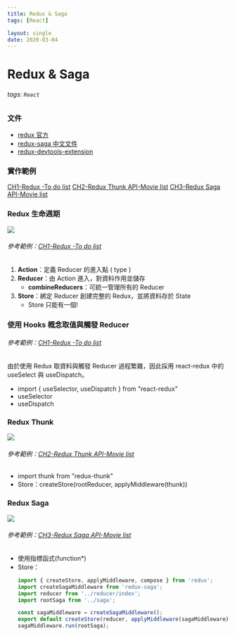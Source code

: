 ```yaml
---
title: Redux & Saga
tags: [React]

layout: single
date: 2020-03-04
---
```


# Redux & Saga
###### tags: `React`

### 文件
- [redux 官方](https://chentsulin.github.io/redux/docs/basics/index.html)
- [redux-saga 中文文件](https://neighborhood999.github.io/redux-saga/docs/introduction/BeginnerTutorial.html)
- [redux-devtools-extension](https://juejin.im/post/5c35cf00e51d45522665134b)

### 實作範例
[CH1-Redux -To do list](https://codesandbox.io/s/ch1-redux-to-do-list-707b9)
[CH2-Redux Thunk API-Movie list](https://codesandbox.io/s/ch2-redux-thunk-api-movie-list-pi1p5)
[CH3-Redux Saga API-Movie list](https://codesandbox.io/s/ch3-redux-saga-api-movie-list-usjtx)

### Redux 生命週期
![](https://i.imgur.com/SPUE2WW.png)
###### 參考範例：[CH1-Redux -To do list](https://codesandbox.io/s/ch1-redux-to-do-list-707b9)
1. **Action**：定義 Reducer 的進入點 ( type )
3. **Reducer**：由 Action 進入，對資料作用並儲存
    - **combineReducers**：可統一管理所有的 Reducer
5. **Store**：綁定 Reducer 創建完整的 Redux，並將資料存於 State
    - Store 只能有一個!
### 使用 Hooks 概念取值與觸發 Reducer
###### 參考範例：[CH1-Redux -To do list](https://codesandbox.io/s/ch1-redux-to-do-list-707b9)
由於使用 Redux 取資料與觸發 Reducer 過程繁雜，因此採用 react-redux 中的 useSelect 與 useDispatch。

+ import { useSelector, useDispatch } from "react-redux"
+ useSelector
+ useDispatch

### Redux Thunk
![](https://i.imgur.com/ddrT2Wt.png)
###### 參考範例：[CH2-Redux Thunk API-Movie list](https://codesandbox.io/s/ch2-redux-thunk-api-movie-list-pi1p5)

+ import thunk from "redux-thunk"
+ Store：createStore(rootReducer, applyMiddleware(thunk))

### Redux Saga
![](https://i.imgur.com/ggO2yrT.png)
###### 參考範例：[CH3-Redux Saga API-Movie list](https://codesandbox.io/s/ch3-redux-saga-api-movie-list-usjtx)
+ 使用指標函式(function*)
+ Store：
    ```javascript
    import { createStore, applyMiddleware, compose } from 'redux';
    import createSagaMiddleware from 'redux-saga';
    import reducer from '../reducer/index';
    import rootSaga from '../saga';
    
    const sagaMiddleware = createSagaMiddleware();
    export default createStore(reducer, applyMiddleware(sagaMiddleware));
    sagaMiddleware.run(rootSaga);

    ```









